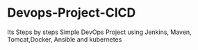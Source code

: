 # Devops-Project-CICD
Its Steps by steps Simple DevOps Project using Jenkins, Maven, Tomcat,Docker, Ansible and  kubernetes
